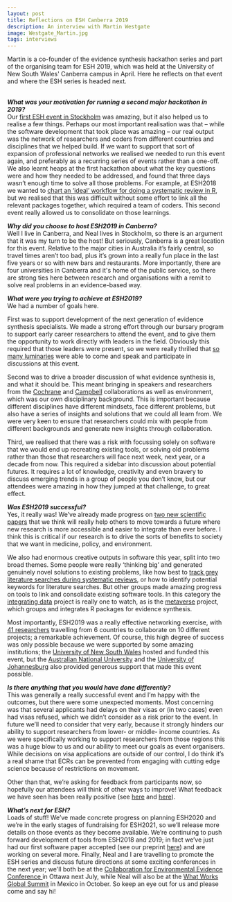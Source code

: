 ```yaml
---
layout: post
title: Reflections on ESH Canberra 2019
description: An interview with Martin Westgate
image: Westgate_Martin.jpg
tags: interviews
---
```

<div class="clearfix">
Martin is a co-founder of the evidence synthesis hackathon series and part of the organising team for ESH 2019, which was held at the University of New South Wales' Canberra campus in April. Here he reflects on that event and where the ESH series is headed next.
</div>
<br>

<b><em>What was your motivation for running a second major hackathon in 2019?</em></b>  
Our <a href="https://www.eshackathon.org/events/2018-04-stockholm.html">first ESH event in Stockholm</a> was amazing, but it also helped us to realise a few things. Perhaps our most important realisation was that – while the software development that took place was amazing – our real output was the network of researchers and coders from different countries and disciplines that we helped build. If we want to support that sort of expansion of professional networks we realised we needed to run this event again, and preferably as a recurring series of events rather than a one-off. We also learnt heaps at the first hackathon about what the key questions were and how they needed to be addressed, and found that three days wasn’t enough time to solve all those problems.  For example, at ESH2018 we wanted to <a href="https://www.eshackathon.org/discussions/r-for-es.html">chart an ‘ideal’ workflow for doing a systematic review in R</a>, but we realised that this was difficult without some effort to link all the relevant packages together, which required a team of coders. This second event really allowed us to consolidate on those learnings.  

<b><em>Why did you choose to host ESH2019 in Canberra?</em></b>  
Well I live in Canberra, and Neal lives in Stockholm, so there is an argument that it was my turn to be the host! But seriously, Canberra is a great location for this event. Relative to the major cities in Australia it’s fairly central, so travel times aren’t too bad, plus it’s grown into a really fun place in the last five years or so with new bars and restaurants. More importantly, there are four universities in Canberra and it's home of the public service, so there are strong ties here between research and organisations with a remit to solve real problems in an evidence-based way.  

<b><em>What were you trying to achieve at ESH2019?</em></b>  
We had a number of goals here.  

First was to support development of the next generation of evidence synthesis specialists. We made a strong effort through our bursary program to support early career researchers to attend the event, and to give them the opportunity to work directly with leaders in the field. Obviously this required that those leaders were present, so we were really thrilled that <a href="https://www.eshackathon.org/tag/canberra-2019-speaker">so many luminaries</a> were able to come and speak and participate in discussions at this event.  

Second was to drive a broader discussion of what evidence synthesis is, and what it should be. This meant bringing in speakers and researchers from the <a href="https://www.cochrane.org">Cochrane</a> and <a href="https://www.campbellcollaboration.org">Campbell</a> collaborations as well as environment, which was our own disciplinary background.  This is important because different disciplines have different mindsets, face different problems, but also have a series of insights and solutions that we could all learn from. We were very keen to ensure that researchers could mix with people from different backgrounds and generate new insights through collaboration.  

Third, we realised that there was a risk with focussing solely on software that we would end up recreating existing tools, or solving old problems rather than those that researchers will face next week, next year, or a decade from now. This required a sidebar into discussion about potential futures. It requires a lot of knowledge, creativity and even bravery to discuss emerging trends in a group of people you don’t know, but our attendees were amazing in how they jumped at that challenge, to great effect.   

<b><em>Was ESH2019 successful?</em></b>  
Yes, it really was! We’ve already made progress on <a href="https://www.eshackathon.org/tag/canberra-2019-discussion">two new scientific papers</a> that we think will really help others to move towards a future where new research is more accessible and easier to integrate than ever before. I think this is critical if our research is to drive the sorts of benefits to society that we want in medicine, policy, and environment.  

We also had enormous creative outputs in software this year, split into two broad themes. Some people were really ‘thinking big’ and generated genuinely novel solutions to existing problems, like how best to <a href="https://www.eshackathon.org/software/grey-lit-reporter.html">track grey literature searches during systematic reviews</a>, or how to identify potential keywords for literature searches. But other groups made amazing progress on tools to link and consolidate existing software tools. In this category the <a href="https://www.eshackathon.org/software/research-weaving.html">integrating data</a> project is really one to watch, as is the <a href="https://www.eshackathon.org/software/metaverse.html">metaverse</a> project, which groups and integrates R packages for evidence synthesis.  

Most importantly, ESH2019 was a really effective networking exercise, with <a href="https://www.eshackathon.org/tag/canberra-2019-people">41 researchers</a> travelling from 6 countries to collaborate on 10 different projects; a remarkable achievement. Of course, this high degree of success was only possible because we were supported by some amazing institutions; the <a href="https://www.unsw.edu.au">University of New South Wales</a> hosted and funded this event, but the <a href="https://www.anu.edu.au">Australian National University</a> and the <a href="https://www.uj.ac.za">University of Johannesburg</a> also provided generous support that made this event possible.  

<b><em>Is there anything that you would have done differently?</em></b>  
This was generally a really successful event and I’m happy with the outcomes, but there were some unexpected moments. Most concerning was that several applicants had delays on their visas or (in two cases) even had visas refused, which we didn’t consider as a risk prior to the event. In future we’ll need to consider that very early, because it strongly hinders our ability to support researchers from lower- or middle- income countries. As we were specifically working to support researchers from those regions this was a huge blow to us and our ability to meet our goals as event organisers. While decisions on visa applications are outside of our control, I do think it’s a real shame that ECRs can be prevented from engaging with cutting edge science because of restrictions on movement.  

Other than that, we’re asking for feedback from participants now, so hopefully our attendees will think of other ways to improve! What feedback we have seen has been really positive (see <a href="https://penkin.me/esh-canberra-2019/">here</a> and <a href="https://evidsynthteam.wordpress.com/2019/04/26/a-tale-of-the-unexpected-and-the-unexplored/">here</a>).  

<b><em>What’s next for ESH?</em></b>  
Loads of stuff! We’ve made concrete progress on planning ESH2020 and we’re in the early stages of fundraising for ESH2021, so we’ll release more details on those events as they become available. We’re continuing to push forward development of tools from ESH2018 and 2019; in fact we’ve just had our first software paper accepted (see our preprint <a href="https://osf.io/jwr87/">here</a>) and are working on several more. Finally, Neal and I are travelling to promote the ESH series and discuss future directions at some exciting conferences in the next year; we'll both be at the  <a href="https://www.environmentalevidence.org/meetings">Collaboration for Environmental Evidence Conference </a> in Ottawa next July, while Neal will also be at the <a href="https://www.campbellcollaboration.org/news-and-events/events/campbell-events/what-works-global-summit-wwgs-2019.html">What Works Global Summit</a> in Mexico in October. So keep an eye out for us and please come and say hi!